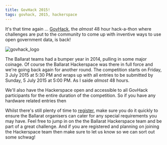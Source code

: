 ```yaml
---
title: GovHack 2015!
tags: govhack, 2015, hackerspace
---
```

It's that time again ... [GovHack](https://www.govhack.org), the *almost* 48 hour hack-a-thon where challenges are put to the community to come up with inventive ways to use open government data, is back!

<!--more-->

![govhack_logo][govhack_logo]

The Ballarat teams had a bumper year in 2014, pulling in some major coinage. Of course the Ballarat Hackerspace was there in full force and we're going back again for another round. The competition starts on Friday, 3 July 2015 at 5:30 PM and wraps up with all entries to be submitted by Sunday, 5 July 2015 at 5:00 PM. As I saide *almost* 48 hours.

We'll also have the Hackerspace open and accessible to all GovHack participants for the entire duration of the competition. So if you have any hardware related entries then 

Whilst there's still plenty of time to [register](http://www.eventbrite.com.au/e/govhack-ballarat-2015-registration-16969618586), make sure you do it quickly to ensure the Ballarat organisers can cater for any special requirements you may have. Feel free to jump in on the the Ballarat Hackerspace team and be part of a great challenge. And if you are registered and planning on joining the Hackerspace team then make sure to let us know so we can sort out some schwag!

<!-- Images -->
[govhack_logo]: http://www.govhack.org/wp-content/themes/parallelus-salutation/images/logo.png
